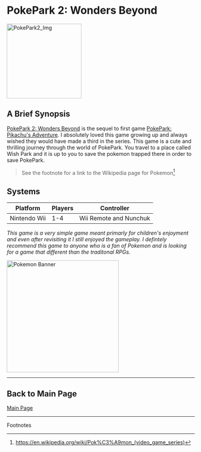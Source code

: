 # PokePark 2: Wonders Beyond

<img src="https://m.media-amazon.com/images/I/81U+M1yrPPL._SL1418_.jpg" alt="PokePark2_Img" width="200"/>

## A Brief Synopsis

[PokePark 2: Wonders Beyond](https://en.wikipedia.org/wiki/Pok%C3%A9Park_2:_Wonders_Beyond) is the sequel to first game [PokePark: Pikachu's Adventure](https://en.wikipedia.org/wiki/Pok%C3%A9Park_Wii:_Pikachu%27s_Adventure). I absolutely loved this game growing up and always wished they would have made a third in the series. This game is a cute and thrilling journey through the world of PokePark. You travel to a place called Wish Park and it is up to you to save the pokemon trapped there in order to save PokePark.
>See the footnote for a link to the Wikipedia page for Pokemon[^1]

## Systems

| **Platform**      | **Players** | **Controller**                |
|-------------------|-------------|------------------------------|
| Nintendo Wii      | 1-4         | Wii Remote and Nunchuk       |


*This game is a very simple game meant primarly for children's enjoyment and even after revisiting it I still enjoyed the gameplay. I defintely recommend this game to anyone who is a fan of Pokemon and is looking for a game that different than the traditonal RPGs.*

<img src="https://images-wixmp-ed30a86b8c4ca887773594c2.wixmp.com/f/11d3d2b6-6d01-427d-a4dc-8b631f605f7e/dbkakoa-fa7369ae-9112-4269-bf5d-d9b7ca23c412.png/v1/fill/w_1451,h_551/pokemon_group_banner_by_auraanimation_dbkakoa-pre.png?token=eyJ0eXAiOiJKV1QiLCJhbGciOiJIUzI1NiJ9.eyJzdWIiOiJ1cm46YXBwOjdlMGQxODg5ODIyNjQzNzNhNWYwZDQxNWVhMGQyNmUwIiwiaXNzIjoidXJuOmFwcDo3ZTBkMTg4OTgyMjY0MzczYTVmMGQ0MTVlYTBkMjZlMCIsIm9iaiI6W1t7ImhlaWdodCI6Ijw9ODI2IiwicGF0aCI6IlwvZlwvMTFkM2QyYjYtNmQwMS00MjdkLWE0ZGMtOGI2MzFmNjA1ZjdlXC9kYmtha29hLWZhNzM2OWFlLTkxMTItNDI2OS1iZjVkLWQ5YjdjYTIzYzQxMi5wbmciLCJ3aWR0aCI6Ijw9MjE3NCJ9XV0sImF1ZCI6WyJ1cm46c2VydmljZTppbWFnZS5vcGVyYXRpb25zIl19.cmBkwSUzNkYRnouYO0TJm55p_acPdzxMJwn-9XyBLsk" alt="Pokemon Banner" width="300" />

---


## Back to Main Page
[Main Page](README.md)

***
Footnotes

[^1]:https://en.wikipedia.org/wiki/Pok%C3%A9mon_(video_game_series)
